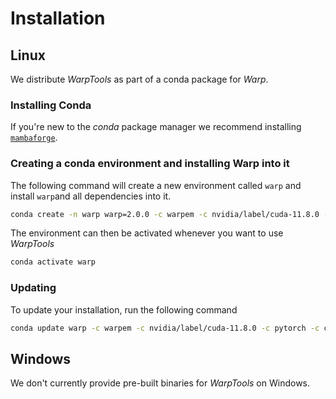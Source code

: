 # Installation

## Linux

We distribute *WarpTools* as part of a conda package for *Warp*.

### Installing Conda

If you're new to the *conda* package manager we recommend installing [`mambaforge`](https://conda-forge.org/miniforge/). 

### Creating a conda environment and installing Warp into it

The following command will create a new environment called `warp` and install `warp`and all 
dependencies into it.

```sh
conda create -n warp warp=2.0.0 -c warpem -c nvidia/label/cuda-11.8.0 -c pytorch -c conda-forge
```

The environment can then be activated whenever you want to use *WarpTools*

```sh
conda activate warp 
```

### Updating

To update your installation, run the following command

```sh
conda update warp -c warpem -c nvidia/label/cuda-11.8.0 -c pytorch -c conda-forge
```

## Windows

We don't currently provide pre-built binaries for *WarpTools* on Windows.